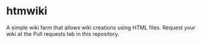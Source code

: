 # htmwiki
A simple wiki farm that allows wiki creations using HTML files. Request your wiki at the Pull requests tab in this repository.
